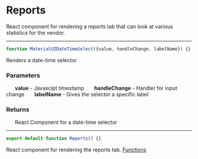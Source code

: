 # Reports
React component for rendering a reports tab that can look at various statistics for the vendor.

-----

```js
function MaterialUIDateTimeSelect({value, handleChange, labelName}) {}
```
Renders a date-time selector
### Parameters
&nbsp;&nbsp;&nbsp;&nbsp;&nbsp;&nbsp;**value** - Javascipt timestamp
&nbsp;&nbsp;&nbsp;&nbsp;&nbsp;&nbsp;**handleChange** - Handler for input change
&nbsp;&nbsp;&nbsp;&nbsp;&nbsp;&nbsp;**labelName** - Gives the selector a specific label
### Returns
&nbsp;&nbsp;&nbsp;&nbsp;&nbsp;&nbsp;React Component for a date-time selector

-----

```js
export default function Reports() {}
```
React component for rendering the reports tab. [Functions](./ReportsComponent.md)
